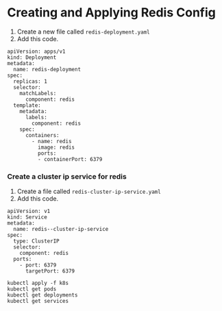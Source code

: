 # Creating and Applying Redis Config
1. Create a new file called ```redis-deployment.yaml```  
2. Add this code.  
```
apiVersion: apps/v1
kind: Deployment
metadata:
  name: redis-deployment
spec:
  replicas: 1
  selector:
    matchLabels:
      component: redis
  template:
    metadata:
      labels:
        component: redis
    spec:
      containers:
        - name: redis
          image: redis
          ports:
          - containerPort: 6379
```
### Create a cluster ip service for redis
1. Create a file called ```redis-cluster-ip-service.yaml```  
2. Add this code.  
```
apiVersion: v1
kind: Service
metadata:
  name: redis--cluster-ip-service
spec:
  type: ClusterIP
  selector:
    component: redis
  ports:
    - port: 6379
      targetPort: 6379
```
```kubectl apply -f k8s```  
```kubectl get pods```  
```kubectl get deployments```  
```kubectl get services```  
